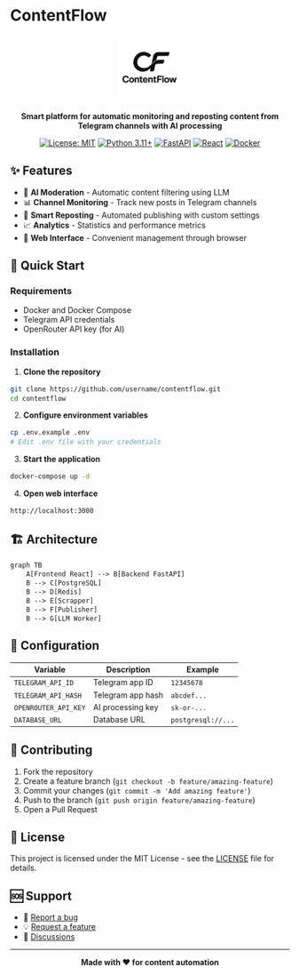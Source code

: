 # ContentFlow

<div align="center">
  <img src="assets/logo-square.png" alt="ContentFlow Logo" width="120" height="120">
  
  **Smart platform for automatic monitoring and reposting content from Telegram channels with AI processing**

  [![License: MIT](https://img.shields.io/badge/License-MIT-yellow.svg)](https://opensource.org/licenses/MIT)
  [![Python 3.11+](https://img.shields.io/badge/python-3.11+-blue.svg)](https://www.python.org/downloads/)
  [![FastAPI](https://img.shields.io/badge/FastAPI-0.104+-00a393.svg)](https://fastapi.tiangolo.com/)
  [![React](https://img.shields.io/badge/React-18+-61dafb.svg)](https://reactjs.org/)
  [![Docker](https://img.shields.io/badge/Docker-ready-2496ed.svg)](https://www.docker.com/)
</div>

## ✨ Features

- 🤖 **AI Moderation** - Automatic content filtering using LLM
- 📊 **Channel Monitoring** - Track new posts in Telegram channels
- 🎯 **Smart Reposting** - Automated publishing with custom settings
- 📈 **Analytics** - Statistics and performance metrics
- 🔧 **Web Interface** - Convenient management through browser

## 🚀 Quick Start

### Requirements
- Docker and Docker Compose
- Telegram API credentials
- OpenRouter API key (for AI)

### Installation

1. **Clone the repository**
```bash
git clone https://github.com/username/contentflow.git
cd contentflow
```

2. **Configure environment variables**
```bash
cp .env.example .env
# Edit .env file with your credentials
```

3. **Start the application**
```bash
docker-compose up -d
```

4. **Open web interface**
```
http://localhost:3000
```

## 🏗️ Architecture

```mermaid
graph TB
    A[Frontend React] --> B[Backend FastAPI]
    B --> C[PostgreSQL]
    B --> D[Redis]
    B --> E[Scrapper]
    B --> F[Publisher]
    B --> G[LLM Worker]
```

## 📝 Configuration

| Variable | Description | Example |
|----------|-------------|---------|
| `TELEGRAM_API_ID` | Telegram app ID | `12345678` |
| `TELEGRAM_API_HASH` | Telegram app hash | `abcdef...` |
| `OPENROUTER_API_KEY` | AI processing key | `sk-or-...` |
| `DATABASE_URL` | Database URL | `postgresql://...` |

## 🤝 Contributing

1. Fork the repository
2. Create a feature branch (`git checkout -b feature/amazing-feature`)
3. Commit your changes (`git commit -m 'Add amazing feature'`)
4. Push to the branch (`git push origin feature/amazing-feature`)
5. Open a Pull Request

## 📄 License

This project is licensed under the MIT License - see the [LICENSE](LICENSE) file for details.

## 🆘 Support

- 🐛 [Report a bug](https://github.com/username/contentflow/issues)
- 💡 [Request a feature](https://github.com/username/contentflow/issues)
- 💬 [Discussions](https://github.com/username/contentflow/discussions)

---

<div align="center">
  <strong>Made with ❤️ for content automation</strong>
</div>
